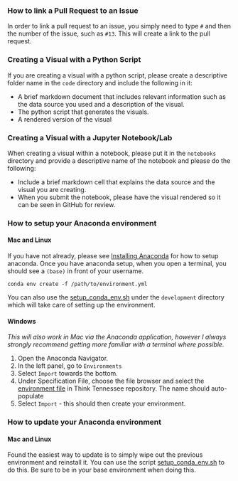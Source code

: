 ### How to link a Pull Request to an Issue

In order to link a pull request to an issue, you simply need to type `#` and then the number of the issue, such as `#13`.  This will create a link to the pull request.

### Creating a Visual with a Python Script

If you are creating a visual with a python script, please create a descriptive folder name in the `code` directory and include the following in it:
- A brief markdown document that includes relevant information such as the data source you used and a description of the visual.
- The python script that generates the visuals.
- A rendered version of the visual

### Creating a Visual with a Jupyter Notebook/Lab

When creating a visual within a notebook, please put it in the `notebooks` directory and provide a descriptive name of the notebook and please do the following:
- Include a brief markdown cell that explains the data source and the visual you are creating.
- When you submit the notebook, please have the visual rendered so it can be seen in GitHub for review.

### How to setup your Anaconda environment

#### Mac and Linux

If you have not already, please see [Installing Anaconda](https://docs.anaconda.com/anaconda/install/) for how to setup anaconda. Once you have anaconda setup, when you open a terminal, you should see a `(base)` in front of your username.

```
conda env create -f /path/to/environment.yml
```

You can also use the [setup_conda_env.sh](https://github.com/nashville-data-nerds/think_tennessee/blob/master/development/setup_conda_env.sh) under the `development` directory which will take care of setting up the environment.

#### Windows

*This will also work in Mac via the Anaconda application, however I always strongly recommend getting more familiar with a terminal where possible.*

1. Open the Anaconda Navigator.
2. In the left panel, go to `Environments`
3. Select `Import` towards the bottom.
4. Under Specification File, choose the file browser and select the [environment file](environment.yml) in Think Tennessee repository.  The name should auto-populate
5. Select `Import` - this should then create your environment.

### How to update your Anaconda environment

#### Mac and Linux

Found the easiest way to update is to simply wipe out the previous environment and reinstall it.  You can use the script [setup_conda_env.sh](https://github.com/nashville-data-nerds/think_tennessee/blob/master/development/setup_conda_env.sh) to do this.  Be sure to be in your base environment when doing this.


